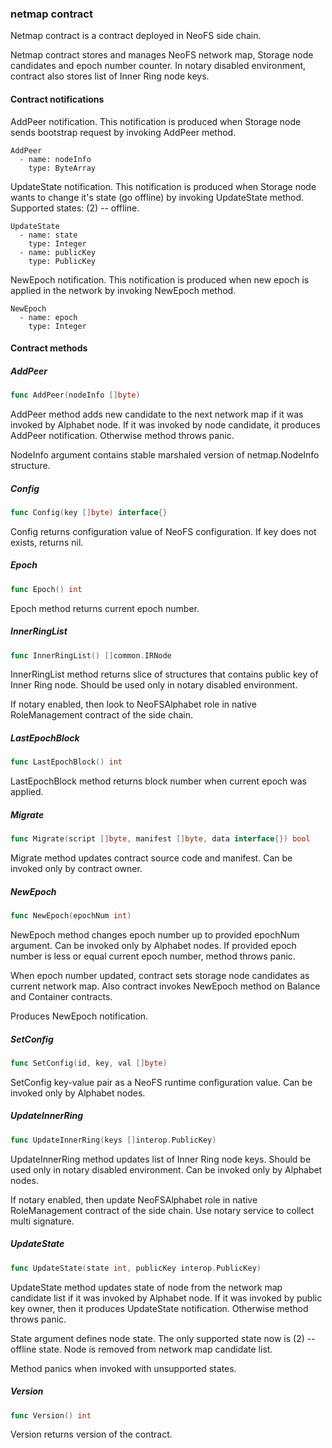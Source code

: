 ### netmap contract

Netmap contract is a contract deployed in NeoFS side chain\.

Netmap contract stores and manages NeoFS network map\, Storage node candidates and epoch number counter\. In notary disabled environment\, contract also stores list of Inner Ring node keys\.

#### Contract notifications

AddPeer notification\. This notification is produced when Storage node sends bootstrap request by invoking AddPeer method\.

```
AddPeer
  - name: nodeInfo
    type: ByteArray
```

UpdateState notification\. This notification is produced when Storage node wants to change it's state \(go offline\) by invoking UpdateState method\. Supported states: \(2\) \-\- offline\.

```
UpdateState
  - name: state
    type: Integer
  - name: publicKey
    type: PublicKey
```

NewEpoch notification\. This notification is produced when new epoch is applied in the network by invoking NewEpoch method\.

```
NewEpoch
  - name: epoch
    type: Integer
```

#### Contract methods

##### AddPeer

```go
func AddPeer(nodeInfo []byte)
```

AddPeer method adds new candidate to the next network map if it was invoked by Alphabet node\. If it was invoked by node candidate\, it produces AddPeer notification\. Otherwise method throws panic\.

NodeInfo argument contains stable marshaled version of netmap\.NodeInfo structure\.

##### Config

```go
func Config(key []byte) interface{}
```

Config returns configuration value of NeoFS configuration\. If key does not exists\, returns nil\.

##### Epoch

```go
func Epoch() int
```

Epoch method returns current epoch number\.

##### InnerRingList

```go
func InnerRingList() []common.IRNode
```

InnerRingList method returns slice of structures that contains public key of Inner Ring node\. Should be used only in notary disabled environment\.

If notary enabled\, then look to NeoFSAlphabet role in native RoleManagement contract of the side chain\.

##### LastEpochBlock

```go
func LastEpochBlock() int
```

LastEpochBlock method returns block number when current epoch was applied\.

##### Migrate

```go
func Migrate(script []byte, manifest []byte, data interface{}) bool
```

Migrate method updates contract source code and manifest\. Can be invoked only by contract owner\.

##### NewEpoch

```go
func NewEpoch(epochNum int)
```

NewEpoch method changes epoch number up to provided epochNum argument\. Can be invoked only by Alphabet nodes\. If provided epoch number is less or equal current epoch number\, method throws panic\.

When epoch number updated\, contract sets storage node candidates as current network map\. Also contract invokes NewEpoch method on Balance and Container contracts\.

Produces NewEpoch notification\.

##### SetConfig

```go
func SetConfig(id, key, val []byte)
```

SetConfig key\-value pair as a NeoFS runtime configuration value\. Can be invoked only by Alphabet nodes\.

##### UpdateInnerRing

```go
func UpdateInnerRing(keys []interop.PublicKey)
```

UpdateInnerRing method updates list of Inner Ring node keys\. Should be used only in notary disabled environment\. Can be invoked only by Alphabet nodes\.

If notary enabled\, then update NeoFSAlphabet role in native RoleManagement contract of the side chain\. Use notary service to collect multi signature\.

##### UpdateState

```go
func UpdateState(state int, publicKey interop.PublicKey)
```

UpdateState method updates state of node from the network map candidate list if it was invoked by Alphabet node\. If it was invoked by public key owner\, then it produces UpdateState notification\. Otherwise method throws panic\.

State argument defines node state\. The only supported state now is \(2\) \-\- offline state\. Node is removed from network map candidate list\.

Method panics when invoked with unsupported states\.

##### Version

```go
func Version() int
```

Version returns version of the contract\.


